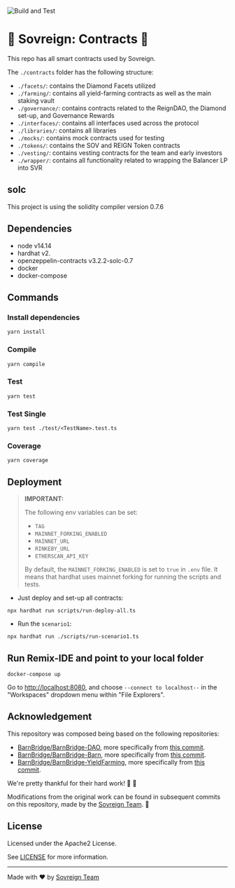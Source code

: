 ![Build and Test](https://github.com/dialecticch/sovreign-contracts/actions/workflows/build.yml/badge.svg?branch=master)

# 👑 Sovreign: Contracts 👑

This repo has all smart contracts used by Sovreign.

The `./contracts` folder has the following structure:

- `./facets/`: contains the Diamond Facets utilized
- `./farming/`: contains all yield-farming contracts as well as the main staking vault
- `./governance/`: contains contracts related to the ReignDAO, the Diamond set-up, and Governance Rewards
- `./interfaces/`: contains all interfaces used across the protocol
- `./libraries/`: contains all libraries
- `./mocks/`: contains mock contracts used for testing
- `./tokens/`: contains the SOV and REIGN Token contracts
- `./vesting/`: contains vesting contracts for the team and early investors
- `./wrapper/`: contains all functionality related to wrapping the Balancer LP into SVR

## solc

This project is using the solidity compiler version 0.7.6

## Dependencies

- node v14.14
- hardhat v2.
- openzeppelin-contracts v3.2.2-solc-0.7
- docker
- docker-compose

## Commands

### Install dependencies

```shell script
yarn install
```

### Compile

```shell script
yarn compile
```

### Test

```shell script
yarn test
```

### Test Single

```shell script
yarn test ./test/<TestName>.test.ts
```

### Coverage

```shell script
yarn coverage
```

## Deployment

> **IMPORTANT:**
>
> The following env variables can be set:
> - `TAG`
> - `MAINNET_FORKING_ENABLED`
> - `MAINNET_URL`
> - `RINKEBY_URL`
> - `ETHERSCAN_API_KEY`
>
>  By default, the `MAINNET_FORKING_ENABLED` is set to `true` in `.env` file. It means that
> hardhat uses mainnet forking for running the scripts and tests.

- Just deploy and set-up all contracts:

```shell script
npx hardhat run scripts/run-deploy-all.ts
```

- Run the `scenario1`:

```shell script
npx hardhat run ./scripts/run-scenario1.ts
```

## Run Remix-IDE and point to your local folder

```shell script
docker-compose up
```

Go to [http://localhost:8080](http://localhost:8080), and choose
`--connect to localhost--` in the "Workspaces" dropdown menu within "File Explorers".

## Acknowledgement

This repository was composed being based on the following repositories:

- [BarnBridge/BarnBridge-DAO](https://github.com/BarnBridge/BarnBridge-DAO), more specifically from [this commit](https://github.com/BarnBridge/BarnBridge-DAO/tree/efbcc08282279c15a6d82908618f9279e14f22a2).
- [BarnBridge/BarnBridge-Barn](https://github.com/BarnBridge/BarnBridge-Barn), more specifically from [this commit](https://github.com/BarnBridge/BarnBridge-Barn/tree/1634b6b011f7ca1134ab66ef04c69217e1fa609e).
- [BarnBridge/BarnBridge-YieldFarming](https://github.com/BarnBridge/BarnBridge-YieldFarming), more specifically from [this commit](https://github.com/BarnBridge/BarnBridge-YieldFarming/tree/848330d25d2544c179a107584293bce03b71d13c).

We're pretty thankful for their hard work! 👏 🚀

Modifications from the original work can be found in subsequent commits on this repository, made by the [Sovreign Team](https://sovreign.org). 🙏

## License

Licensed under the Apache2 License.

See [LICENSE](LICENSE) for more information.

---

Made with :heart: by [Sovreign Team](https://sovreign.org)
